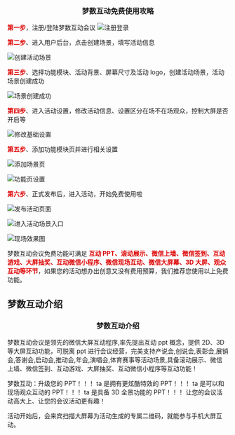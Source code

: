 <!-- ---
title: 梦数互动帮助文档
tags: 梦数互动, 帮助手册
grammar_cjkRuby: true
renderNumberedHeading: true
grammar_code: true
grammar_mathjax: true
--- -->

<!-- # 梦数互动帮助文档 -->

**<h3 font-size="20px" id="1"> <center> **梦数互动免费使用攻略** </center></h3>**

**<font color="#dd0000">第一步</font>**，注册/登陆梦数互动会议
![注册登录](../.vuepress/public/10.jpg)

**<font color="#dd0000">第二步</font>**、进入用户后台，点击创建场景，填写活动信息

![创建活动场景](../.vuepress/public/2.jpg)

**<font color="#dd0000">第三步</font>**、选择功能模块、活动背景、屏幕尺寸及活动 logo，创建活动场景，活动场景创建成功

![场景创建成功](../.vuepress/public/3.jpg)

**<font color="#dd0000">第四步</font>**、进入活动设置，修改活动信息、设置区分在场不在场观众，控制大屏是否开启等

![修改基础设置](../.vuepress/public/68.jpg)

**<font color="#dd0000">第五步</font>**、添加功能模块页并进行相关设置

![添加场景页](../.vuepress/public/69.jpg)

![功能页设置](../.vuepress/public/70.jpg)

**<font color="#dd0000">第六步</font>**、正式发布后，进入活动，开始免费使用啦

![发布活动页面](../.vuepress/public/71.jpg)

![进入活动场景入口](../.vuepress/public/6.jpg)

![现场效果图](../.vuepress/public/3-1.jpg)

梦数互动会议免费功能可满足 **<font color="#dd0000">互动 PPT、滚动展示、微信上墙、微信签到、互动游戏、大屏抽奖、互动微信小程序、微信现场互动、微信大屏幕、3D 大屏、观众互动等环节</font>**，如果您的活动想办出创意又没有费用预算，我们推荐您使用以上免费功能。

## 梦数互动介绍

**<h3 id="1"> <center> 梦数互动介绍</center></h3>**

梦数互动会议是领先的微信大屏互动程序,率先提出互动 ppt 概念，提供 2D、3D 等大屏互动功能，可脱离 ppt 进行会议经营，完美支持产说会,创说会,表彰会,展销会,答谢会,启动会,推动会,年会,演唱会,体育赛事等活动场景,具备滚动展示、微信上墙、微信签到、互动游戏、大屏抽奖、互动微信小程序等互动功能！<br/>

梦数互动：升级您的 PPT！！！
ta 是拥有更炫酷特效的 PPT！！！
ta 是可以和现场观众互动的 PPT！！！
ta 是具备 3D 全景功能的 PPT！！！
让您的会议活动高大上、让您的会议活动更有趣！

活动开始后，会来宾扫描大屏幕为活动生成的专属二维码，就能参与手机大屏互动。<br/>

<!--# 导入已有PPT
__<h3 id="1"> <center>  导入已有PPT </center></h3>__
这里介绍如何编辑
导入可以简单介绍，重点介绍任意编辑功能
大标题加一个：导入已有PPT是为了和刚才发的广告语有呼应-->
